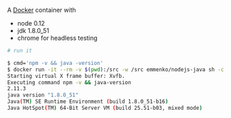 A [Docker](https://www.docker.com/) container with

- node 0.12
- jdk 1.8.0_51
- chrome for headless testing


```bash
# run it

$ cmd='npm -v && java -version'
$ docker run -it --rm -v $(pwd):/src -w /src emmenko/nodejs-java sh -c "$cmd"
Starting virtual X frame buffer: Xvfb.
Executing command npm -v && java-version
2.11.3
java version "1.8.0_51"
Java(TM) SE Runtime Environment (build 1.8.0_51-b16)
Java HotSpot(TM) 64-Bit Server VM (build 25.51-b03, mixed mode)
```
